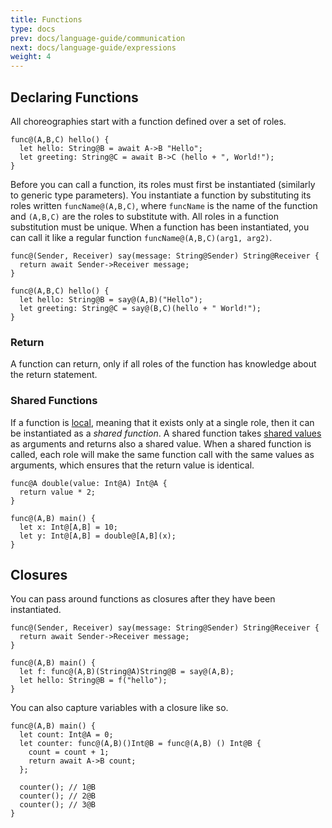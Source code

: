```yaml
---
title: Functions
type: docs
prev: docs/language-guide/communication
next: docs/language-guide/expressions
weight: 4
---
```


## Declaring Functions

All choreographies start with a function defined over a set of roles.

```tempo {filename=Tempo}
func@(A,B,C) hello() {
  let hello: String@B = await A->B "Hello";
  let greeting: String@C = await B->C (hello + ", World!");
}
```

Before you can call a function, its roles must first be instantiated (similarly to generic type parameters).
You instantiate a function by substituting its roles written `funcName@(A,B,C)`, where `funcName` is the name of the function and `(A,B,C)` are the roles to substitute with.
All roles in a function substitution must be unique.
When a function has been instantiated, you can call it like a regular function `funcName@(A,B,C)(arg1, arg2)`.

```tempo {filename=Tempo}
func@(Sender, Receiver) say(message: String@Sender) String@Receiver {
  return await Sender->Receiver message;
}

func@(A,B,C) hello() {
  let hello: String@B = say@(A,B)("Hello");
  let greeting: String@C = say@(B,C)(hello + " World!");
}
```

### Return

A function can return, only if all roles of the function has knowledge about the return statement.

### Shared Functions

If a function is [local](/docs/language-guide/types-roles/#local-roles), meaning that it exists only at a single role, then it can be instantiated as a _shared function_.
A shared function takes [shared values](/docs/language-guide/types-roles/#shared-roles) as arguments and returns also a shared value.
When a shared function is called, each role will make the same function call with the same values as arguments, which ensures that the return value is identical.

```tempo {filename=Tempo}
func@A double(value: Int@A) Int@A {
  return value * 2;
}

func@(A,B) main() {
  let x: Int@[A,B] = 10;
  let y: Int@[A,B] = double@[A,B](x);
}
```

## Closures

You can pass around functions as closures after they have been instantiated.

```tempo {filename=Tempo}
func@(Sender, Receiver) say(message: String@Sender) String@Receiver {
  return await Sender->Receiver message;
}

func@(A,B) main() {
  let f: func@(A,B)(String@A)String@B = say@(A,B);
  let hello: String@B = f("hello");
}
```

You can also capture variables with a closure like so.

```tempo {filename=Tempo}
func@(A,B) main() {
  let count: Int@A = 0;
  let counter: func@(A,B)()Int@B = func@(A,B) () Int@B {
    count = count + 1;
    return await A->B count;
  };

  counter(); // 1@B
  counter(); // 2@B
  counter(); // 3@B
}
```
